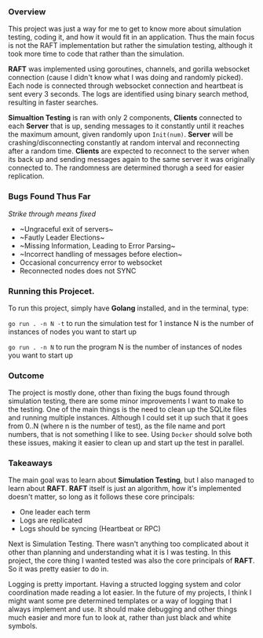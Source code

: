 ### Overview

This project was just a way for me to get to know more about simulation testing, coding it, and how it would fit in an application. Thus the main focus is not the RAFT implementation but rather the simulation testing, although it took more time to code that rather than the simulation.

**RAFT** was implemented using goroutines, channels, and gorilla websocket connection (cause I didn't know what I was doing and randomly picked). Each node is connected through websocket connection and heartbeat is sent every 3 seconds. The logs are identified using binary search method, resulting in faster searches.

**Simualtion Testing** is ran with only 2 components, **Clients** connected to each **Server** that is up, sending messages to it constantly until it reaches the maximum amount, given randomly upon `Init(num)`. **Server** will be crashing/disconnecting constantly at random interval and reconnecting after a random time. **Clients** are expected to reconnect to the server when its back up and sending messages again to the same server it was originally connected to.
The randomness are determined thorugh a seed for easier replication.



### Bugs Found Thus Far
*Strike through means fixed*

- ~Ungraceful exit of servers~
- ~Fautly Leader Elections~
- ~Missing Information, Leading to Error Parsing~
- ~Incorrect handling of messages before election~
- Occasional concurrency error to websocket
- Reconnected nodes does not SYNC

### Running this Projecet.

To run this project, simply have **Golang** installed, and in the terminal, type:

`go run . -n N -t` to run the simulation test for 1 instance
N is the number of instances of nodes you want to start up

`go run . -n N` to run the program
N is the number of instances of nodes you want to start up


### Outcome

The project is mostly done, other than fixing the bugs found through simulation testing, there are some minor improvements I want to make to the testing. One of the main things is the need to clean up the SQLite files and running multiple instances.
Although I could set it up such that it goes from 0..N (where n is the number of test), as the file name and port numbers, that is not something I like to see. Using `Docker` should solve both these issues, making it easier to clean up and start up the test in parallel.

### Takeaways

The main goal was to learn about **Simulation Testing**, but I also managed to learn about **RAFT**. **RAFT** itself is just an algorithm, how it's implemented doesn't matter, so long as it follows these core principals:
- One leader each term
- Logs are replicated
- Logs should be syncing (Heartbeat or RPC)

Next is Simulation Testing. There wasn't anything too complicated about it other than planning and understanding what it is I was testing. In this project, the core thing I wanted tested was also the core principals of **RAFT**. So it was pretty easier to do in. 

Logging is pretty important. Having a structed logging system and color coordination made reading a lot easier. In the future of my projects, I think I might want some pre determined templates or a way of logging that I always implement and use. It should make debugging and other things much easier and more fun to look at, rather than just black and white symbols.
